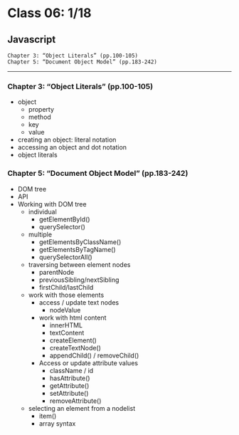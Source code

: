 # Class 06: 1/18

## Javascript
    Chapter 3: “Object Literals” (pp.100-105)
    Chapter 5: “Document Object Model” (pp.183-242)

-------

### Chapter 3: “Object Literals” (pp.100-105)
  - object
    - property
    - method
    - key
    - value
  - creating an object: literal notation
  - accessing an object and dot notation 
  - object literals

### Chapter 5: “Document Object Model” (pp.183-242)
  - DOM tree
  - API
  - Working with DOM tree
    - individual
      - getElementById()
      - querySelector()
    - multiple
      - getElementsByClassName()
      - getElementsByTagName()
      - querySelectorAll()
    - traversing between element nodes
      - parentNode
      - previousSibling/nextSibling
      - firstChild/lastChild
    - work with those elements
      - access / update text nodes
        - nodeValue
      - work with html content
        - innerHTML
        - textContent
        - createElement()
        - createTextNode()
        - appendChild() / removeChild()
      - Access or update attribute values
        - className / id
        - hasAttribute()
        - getAttribute()
        - setAttribute()
        - removeAttribute()
    - selecting an element from a nodelist
      - item()
      - array syntax